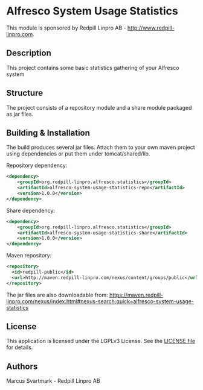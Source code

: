Alfresco System Usage Statistics
=============================================

This module is sponsored by Redpill Linpro AB - http://www.redpill-linpro.com.

Description
-----------
This project contains some basic statistics gathering of your Alfresco system

Structure
------------

The project consists of a repository module and a share module packaged as jar files.

Building & Installation
------------
The build produces several jar files. Attach them to your own maven project using dependencies or put them under tomcat/shared/lib.

Repository dependency:
```xml
<dependency>
    <groupId>org.redpill-linpro.alfresco.statistics</groupId>
    <artifactId>alfresco-system-usage-statistics-repo</artifactId>
    <version>1.0.0</version>
</dependency>
```

Share dependency:
```xml
<dependency>
    <groupId>org.redpill-linpro.alfresco.statistics</groupId>
    <artifactId>alfresco-system-usage-statistics-share</artifactId>
    <version>1.0.0</version>
</dependency>
```

Maven repository:
```xml
<repository>
  <id>redpill-public</id>
  <url>http://maven.redpill-linpro.com/nexus/content/groups/public</url>
</repository>
```

The jar files are also downloadable from: https://maven.redpill-linpro.com/nexus/index.html#nexus-search;quick~alfresco-system-usage-statistics


License
-------

This application is licensed under the LGPLv3 License. See the [LICENSE file](LICENSE) for details.

Authors
-------

Marcus Svartmark - Redpill Linpro AB
